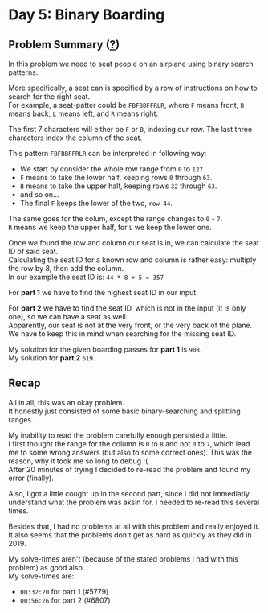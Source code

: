 # Day 5: Binary Boarding
## Problem Summary ([?](https://adventofcode.com/2020/day/5))

In this problem we need to seat people on an airplane using binary search patterns.

More specifically, a seat can is specified by a row of instructions on how to search for the right seat.  
For example, a seat-patter could be `FBFBBFFRLR`, where `F` means front, `B` means back, `L` means left, and `R` means right.

The first 7 characters will either be `F` or `B`, indexing our row. The last three characters index the column of the seat.

This pattern `FBFBBFFRLR` can be interpreted in following way:
- We start by consider the whole row range from `0` to `127`
- `F` means to take the lower half, keeping rows `0` through `63`.
- `B` means to take the upper half, keeping rows `32` through `63`.
- and so on...
- The final `F` keeps the lower of the two, `row 44`.

The same goes for the colum, except the range changes to `0` - `7`.  
`R` means we keep the upper half, for `L` we keep the lower one.

Once we found the row and column our seat is in, we can calculate the seat ID of said seat.  
Calculating the seat ID for a known row and column is rather easy: multiply the row by 8, then add the column.  
In our example the seat ID is: `44 * 8 + 5 = 357`

For **part 1** we have to find the highest seat ID in our input.  

For **part 2** we have to find the seat ID, which is not in the input (it is only one), so we can have a seat as well.  
Apparently, our seat is not at the very front, or the very back of the plane. We have to keep this in mind when searching for the missing seat ID.

My solution for the given boarding passes for **part 1** is `908`.  
My solution for **part 2** `619`.

## Recap
All in all, this was an okay problem.  
It honestly just consisted of some basic binary-searching and splitting ranges.

My inability to read the problem carefully enough persisted a little.  
I first thought the range for the column is `0` to `8` and not `0` to `7`, which lead me to some wrong answers (but also to some correct ones). This was the reason, why it took me so long to debug :(  
After 20 minutes of trying I decided to re-read the problem and found my error (finally).

Also, I got a little cought up in the second part, since I did not immediatly understand what the problem was aksin for. I needed to re-read this several times.

Besides that, I had no problems at all with this problem and really enjoyed it.  
It also seems that the problems don't get as hard as quickly as they did in 2019.

My solve-times aren't (because of the stated problems I had with this problem) as good also.  
My solve-times are:
- `00:32:20` for part 1 (#5779)
- `00:56:26` for part 2 (#6807)



